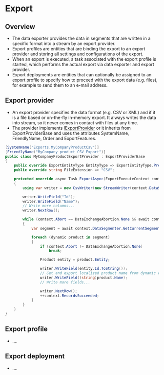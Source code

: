 # Export

## Overview

* The data exporter provides the data in segments that are written in a specific format into a stream by an export provider.
* Export profiles are entities that are binding the export to an export provider and storing all settings and configurations of the export.
* When an export is executed, a task associated with the export profile is started, which performs the actual export via data exporter and export provider.
* Export deployments are entities that can optionally be assigned to an export profile to specify how to proceed with the export data (e.g. files), for example to send them to an e-mail address.

## Export provider

* An export provider specifies the data format (e.g. CSV or XML) and if it is a file based or on-the-fly in-memory export. It always writes the data into stream, so it never comes in contact with files at any time.
* The provider implements [IExportProvider](https://github.com/smartstore/Smartstore/blob/main/src/Smartstore.Core/Platform/DataExchange/Export/IExportProvider.cs) or it inherits from ExportProviderBase and uses the attributes SystemName, FriendlyName, Order and ExportFeatures.

```csharp
[SystemName("Exports.MyCompanyProductCsv")]
[FriendlyName("MyCompany product CSV Export")]
public class MyCompanyProductExportProvider : ExportProviderBase
{
	public override ExportEntityType EntityType => ExportEntityType.Product;
	public override string FileExtension => "CSV";

	protected override async Task ExportAsync(ExportExecuteContext context, CancellationToken cancelToken)
	{
		using var writer = new CsvWriter(new StreamWriter(context.DataStream, Encoding.UTF8, 1024, true), CsvConfiguration.ExcelFriendlyConfiguration);

		writer.WriteField("Id");
		writer.WriteField("Name");
		// Write more columns...
		writer.NextRow();

		while (context.Abort == DataExchangeAbortion.None && await context.DataSegmenter.ReadNextSegmentAsync())
		{
			var segment = await context.DataSegmenter.GetCurrentSegmentAsync();

			foreach (dynamic product in segment)
			{
				if (context.Abort != DataExchangeAbortion.None)
					break;

				Product entity = product.Entity;

				writer.WriteField(entity.Id.ToString());
				// Get and export localized product name from dynamic object.
				writer.WriteField((string)product.Name);
				// Write more fields...

				writer.NextRow();
				++context.RecordsSucceeded;
			}
		}
	}
}
```

## Export profile

* ....

## Export deployment

* ....
